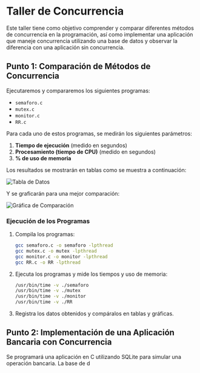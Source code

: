 # Taller de Concurrencia

Este taller tiene como objetivo comprender y comparar diferentes métodos de concurrencia en la programación, así como implementar una aplicación que maneje concurrencia utilizando una base de datos y observar la diferencia con una aplicación sin concurrencia. 

## Punto 1: Comparación de Métodos de Concurrencia

Ejecutaremos y compararemos los siguientes programas:

- `semaforo.c`
- `mutex.c`
- `monitor.c`
- `RR.c`

Para cada uno de estos programas, se medirán los siguientes parámetros:

1. **Tiempo de ejecución** (medido en segundos)
2. **Procesamiento (tiempo de CPU)** (medido en segundos)
3. **% de uso de memoria**

Los resultados se mostrarán en tablas como se muestra a continuación:

![Tabla de Datos](images/Tabla_datos.PNG)

Y se graficarán para una mejor comparación:

![Gráfica de Comparación](images/Grafica_comparacion.PNG)

### Ejecución de los Programas

1. Compila los programas:
    ```sh
    gcc semaforo.c -o semaforo -lpthread
    gcc mutex.c -o mutex -lpthread
    gcc monitor.c -o monitor -lpthread
    gcc RR.c -o RR -lpthread
    ```

2. Ejecuta los programas y mide los tiempos y uso de memoria:
    ```sh
    /usr/bin/time -v ./semaforo
    /usr/bin/time -v ./mutex
    /usr/bin/time -v ./monitor
    /usr/bin/time -v ./RR
    ```

3. Registra los datos obtenidos y compáralos en tablas y gráficas.

## Punto 2: Implementación de una Aplicación Bancaria con Concurrencia

Se programará una aplicación en C utilizando SQLite para simular una operación bancaria. La base de d
